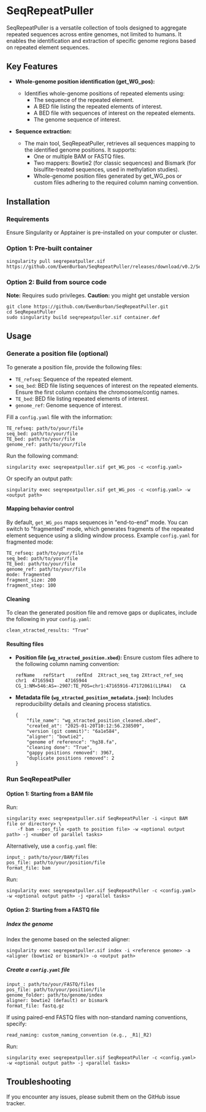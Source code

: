# SeqRepeatPuller
SeqRepeatPuller is a versatile collection of tools designed to aggregate repeated sequences across entire genomes, not limited to humans. It enables the identification and extraction of specific genome regions based on repeated element sequences.

## Key Features
- **Whole-genome position identification (get_WG_pos):**
  - Identifies whole-genome positions of repeated elements using:
    - The sequence of the repeated element.
    - A BED file listing the repeated elements of interest.
    - A BED file with sequences of interest on the repeated elements.
    - The genome sequence of interest.

- **Sequence extraction:**
  - The main tool, SeqRepeatPuller, retrieves all sequences mapping to the identified genome positions. It supports:
    - One or multiple BAM or FASTQ files.
    - Two mappers: Bowtie2 (for classic sequences) and Bismark (for bisulfite-treated sequences, used in methylation studies).
    - Whole-genome position files generated by get_WG_pos or custom files adhering to the required column naming convention.

## Installation

### Requirements
Ensure Singularity or Apptainer is pre-installed on your computer or cluster.

### Option 1: Pre-built container
```
singularity pull seqrepeatpuller.sif https://github.com/EwenBurban/SeqRepeatPuller/releases/download/v0.2/SeqRepeatPuller.sif
```

### Option 2: Build from source code
**Note:** Requires sudo privileges.
**Caution:** you might get unstable version 
```
git clone https://github.com/EwenBurban/SeqRepeatPuller.git
cd SeqRepeatPuller
sudo singularity build seqrepeatpuller.sif container.def
```

## Usage

### Generate a position file (optional)
To generate a position file, provide the following files:
- `TE_refseq`: Sequence of the repeated element.
- `seq_bed`: BED file listing sequences of interest on the repeated elements. Ensure the first column contains the chromosome/contig names.
- `TE_bed`: BED file listing repeated elements of interest.
- `genome_ref`: Genome sequence of interest.

Fill a `config.yaml` file with the information:
```
TE_refseq: path/to/your/file
seq_bed: path/to/your/file
TE_bed: path/to/your/file
genome_ref: path/to/your/file
```
Run the following command:
```
singularity exec seqrepeatpuller.sif get_WG_pos -c <config.yaml>
```
Or specify an output path:
```
singularity exec seqrepeatpuller.sif get_WG_pos -c <config.yaml> -w <output path>
```

#### Mapping behavior control
By default, `get_WG_pos` maps sequences in "end-to-end" mode. You can switch to "fragmented" mode, which generates fragments of the repeated element sequence using a sliding window process. Example `config.yaml` for fragmented mode:
```
TE_refseq: path/to/your/file
seq_bed: path/to/your/file
TE_bed: path/to/your/file
genome_ref: path/to/your/file
mode: fragmented
fragment_size: 200
fragment_step: 100
```

#### Cleaning
To clean the generated position file and remove gaps or duplicates, include the following in your `config.yaml`:
```
clean_xtracted_results: "True"
```

#### Resulting files
- **Position file (`wg_xtracted_position.xbed`):**
  Ensure custom files adhere to the following column naming convention:
  ```
  refName	refStart	refEnd	2Xtract_seq_tag	2Xtract_ref_seq
  chr1	47165943	47165944	CG_1:NM=546:AS=-2907:TE_POS=chr1:47165916-47172061(L1PA4)	CA
  ```

- **Metadata file (`wg_xtracted_position_metadata.json`):**
  Includes reproducibility details and cleaning process statistics.
  ```
  {
      "file_name": "wg_xtracted_position_cleaned.xbed",
      "created_at": "2025-01-20T10:12:56.238509",
      "version (git commit)": "6a1e584",
      "aligner": "bowtie2",
      "genome of reference": "hg38.fa",
      "cleaning done": "True",
      "gappy positions removed": 3967,
      "duplicate positions removed": 2
  }
  ```

### Run SeqRepeatPuller

#### Option 1: Starting from a BAM file
Run:
```
singularity exec seqrepeatpuller.sif SeqRepeatPuller -i <input BAM file or directory> \
    -f bam --pos_file <path to position file> -w <optional output path> -j <number of parallel tasks>
```
Alternatively, use a `config.yaml` file:
```
input_: path/to/your/BAM/files
pos_file: path/to/your/position/file
format_file: bam
```
Run:
```
singularity exec seqrepeatpuller.sif SeqRepeatPuller -c <config.yaml> -w <optional output path> -j <parallel tasks>
```

#### Option 2: Starting from a FASTQ file

##### Index the genome
Index the genome based on the selected aligner:
```
singularity exec seqrepeatpuller.sif index -i <reference genome> -a <aligner (bowtie2 or bismark)> -o <output path>
```

##### Create a `config.yaml` file
```
input_: path/to/your/FASTQ/files
pos_file: path/to/your/position/file
genome_folder: path/to/genome/index
aligner: bowtie2 (default) or bismark
format_file: fastq.gz
```
If using paired-end FASTQ files with non-standard naming conventions, specify:
```
read_naming: custom_naming_convention (e.g., _R1|_R2)
```
Run:
```
singularity exec seqrepeatpuller.sif SeqRepeatPuller -c <config.yaml> -w <optional output path> -j <parallel tasks>
```

## Troubleshooting
If you encounter any issues, please submit them on the GitHub issue tracker.

